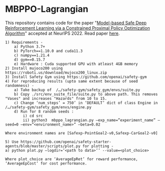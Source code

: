 # MBPPO-Lagrangian
This repository contains code for the paper "[Model-based Safe Deep Reinforcement Learning via a Constrained Proximal Policy Optimization Algorithm](https://arxiv.org/abs/2210.07573)" accepted at NeurIPS 2022. Read paper [here](https://arxiv.org/abs/2210.07573).



    1) Requirements - 
        a) Python 3.7+
        b) PyTorch==1.10.0 and cuda11.3
        c) numpy==1.21.4
        d) gym==0.15.7 
        e) Hardware : Cuda supported GPU with atleast 4GB memory
    2) Install mujoco200 using https://roboti.us/download/mujoco200_linux.zip 
    3) Install Safety Gym using https://github.com/openai/safety-gym
    4) For reproducing results (upto same extent because of seed randomness) -
        a) Take backup of  /…/safety-gym/safety_gym/envs/suite.py 
        b) Copy ./src/env_suite_file/suite.py to above path. This removes "Vases" and increases "Hazards" from 10 to 15.
        c) Change ‘num_steps’ = 750’ in ‘DEFAULT’ dict of class Engine in  /…/safety-gym/safety_gym/envs/engine.py 
        d) Run for 8 random seeds :
            i) cd src
            ii) python3  mbppo_lagrangian.py –exp_name=”experiment_name” –seed=0 –env=”<environment_name>” –beta=0.02

	Where environment names are [Safexp-PointGoal2-v0,Safexp-CarGoal2-v0]

    5) Use https://github.com/openai/safety-starter-agents/blob/master/scripts/plot.py for plotting -  
	a) python plot.py –logdir=’<path to data>’’ --value=<plot_choice>
	
	Where plot_choice are ‘AverageEpRet’ for reward performance, ‘AverageEpCost’ for cost performance.  

